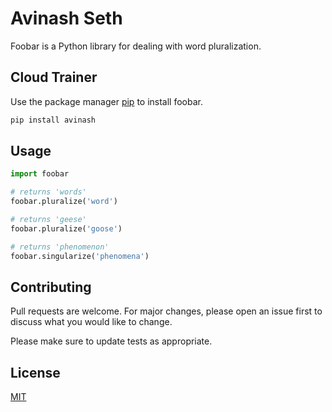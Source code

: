 # Avinash Seth

Foobar is a Python library for dealing with word pluralization.

## Cloud Trainer

Use the package manager [pip](https://azure.com) to install foobar.

```bash
pip install avinash
```

## Usage

```python
import foobar

# returns 'words'
foobar.pluralize('word')

# returns 'geese'
foobar.pluralize('goose')

# returns 'phenomenon'
foobar.singularize('phenomena')
```

## Contributing
Pull requests are welcome. For major changes, please open an issue first to discuss what you would like to change.

Please make sure to update tests as appropriate.

## License
[MIT](https://choosealicense.com/licenses/mit/)
